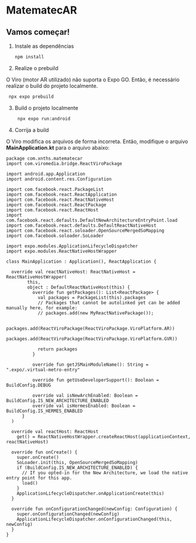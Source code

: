 # MatematecAR

## Vamos começar!

1. Instale as dependências

   ```bash
   npm install
   ```

2. Realize o prebuild

O Viro (motor AR utilizado) não suporta o Expo GO. Então, é necessário realizar o build do projeto localmente.

   ```bash
    npx expo prebuild
   ```

3. Build o projeto localmente

   ```bash
    npx expo run:android
   ```

4. Corrija a build

O Viro modifica os arquivos de forma incorreta. Então, modifique o arquivo __MainApplication.kt__ para o arquivo abaixo:

```
package com.xnths.matematecar
import com.viromedia.bridge.ReactViroPackage

import android.app.Application
import android.content.res.Configuration

import com.facebook.react.PackageList
import com.facebook.react.ReactApplication
import com.facebook.react.ReactNativeHost
import com.facebook.react.ReactPackage
import com.facebook.react.ReactHost
import com.facebook.react.defaults.DefaultNewArchitectureEntryPoint.load
import com.facebook.react.defaults.DefaultReactNativeHost
import com.facebook.react.soloader.OpenSourceMergedSoMapping
import com.facebook.soloader.SoLoader

import expo.modules.ApplicationLifecycleDispatcher
import expo.modules.ReactNativeHostWrapper

class MainApplication : Application(), ReactApplication {

  override val reactNativeHost: ReactNativeHost = ReactNativeHostWrapper(
        this,
        object : DefaultReactNativeHost(this) {
          override fun getPackages(): List<ReactPackage> {
            val packages = PackageList(this).packages
            // Packages that cannot be autolinked yet can be added manually here, for example:
            // packages.add(new MyReactNativePackage());

            packages.add(ReactViroPackage(ReactViroPackage.ViroPlatform.AR))
            packages.add(ReactViroPackage(ReactViroPackage.ViroPlatform.GVR))

            return packages
          }

          override fun getJSMainModuleName(): String = ".expo/.virtual-metro-entry"

          override fun getUseDeveloperSupport(): Boolean = BuildConfig.DEBUG

          override val isNewArchEnabled: Boolean = BuildConfig.IS_NEW_ARCHITECTURE_ENABLED
          override val isHermesEnabled: Boolean = BuildConfig.IS_HERMES_ENABLED
      }
  )

  override val reactHost: ReactHost
    get() = ReactNativeHostWrapper.createReactHost(applicationContext, reactNativeHost)

  override fun onCreate() {
    super.onCreate()
    SoLoader.init(this, OpenSourceMergedSoMapping)
    if (BuildConfig.IS_NEW_ARCHITECTURE_ENABLED) {
      // If you opted-in for the New Architecture, we load the native entry point for this app.
      load()
    }
    ApplicationLifecycleDispatcher.onApplicationCreate(this)
  }

  override fun onConfigurationChanged(newConfig: Configuration) {
    super.onConfigurationChanged(newConfig)
    ApplicationLifecycleDispatcher.onConfigurationChanged(this, newConfig)
  }
}

```